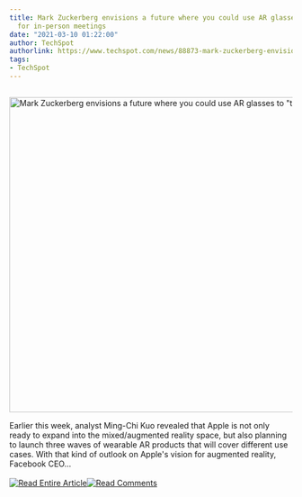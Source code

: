 ```yaml
---
title: Mark Zuckerberg envisions a future where you could use AR glasses to "teleport"
  for in-person meetings
date: "2021-03-10 01:22:00"
author: TechSpot
authorlink: https://www.techspot.com/news/88873-mark-zuckerberg-envisions-future-where-you-could-use.html
tags:
- TechSpot
---
```

<a href="https://www.techspot.com/news/88873-mark-zuckerberg-envisions-future-where-you-could-use.html" target="_blank"><img src="https://static.techspot.com/images2/news/ts3_thumbs/2021/03/2021-03-09-ts3_thumbs-48d.jpg" width="800" height="560" style="padding: 15px 0" title="Mark Zuckerberg envisions a future where you could use AR glasses to &quot;teleport&quot; for in-person meetings" /></a><br />Earlier this week, analyst Ming-Chi Kuo revealed that Apple is not only ready to expand into the mixed/augmented reality space, but also planning to launch three waves of wearable AR products that will cover different use cases. With that kind of outlook on Apple's vision for augmented reality, Facebook CEO...<br /><br /><a href="https://www.techspot.com/news/88873-mark-zuckerberg-envisions-future-where-you-could-use.html"><img src="https://static.techspot.com/images/rss/rss_buttons_01.png" border="0" alt="Read Entire Article" /></a><a href="https://www.techspot.com/news/88873-mark-zuckerberg-envisions-future-where-you-could-use.html#comments"><img src="https://static.techspot.com/images/rss/rss_buttons_02.png" border="0" alt="Read Comments" /></a><br /><br />